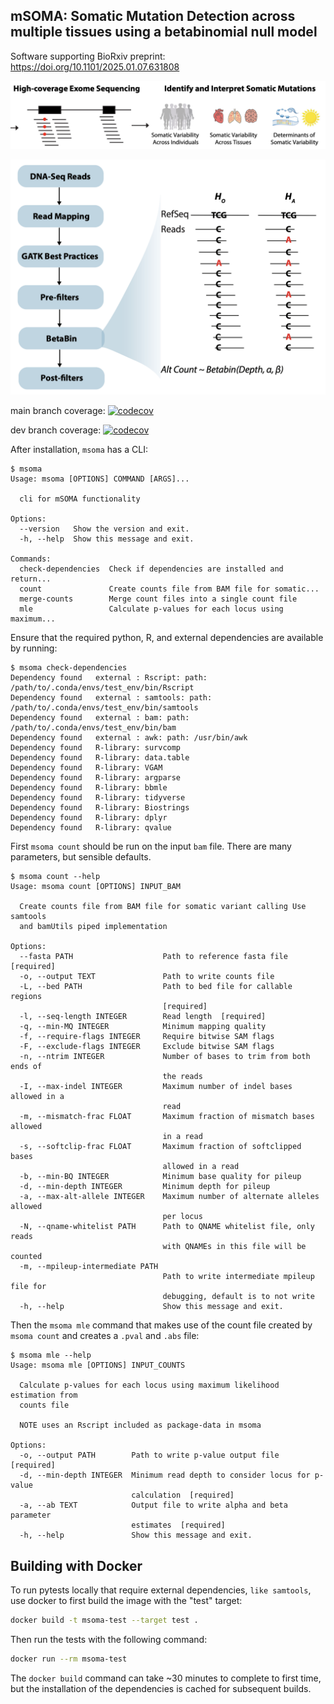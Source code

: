 
## mSOMA: Somatic Mutation Detection across multiple tissues using a betabinomial null model
Software supporting BioRxiv preprint: https://doi.org/10.1101/2025.01.07.631808


![Graphical Abstract](docs/pngs/graphical_abstract.png)

![Workflow](docs/pngs/workflow.png)

main branch coverage: [![codecov](https://codecov.io/github/AkeyLab/mSOMA/branch/main/graph/badge.svg?token=6KOZ0ECLSO)](https://codecov.io/github/AkeyLab/MtSOMA)

dev branch coverage: [![codecov](https://codecov.io/github/AkeyLab/mSOMA/branch/dev/graph/badge.svg?token=6KOZ0ECLSO)](https://codecov.io/github/AkeyLab/MtSOMA)

After installation, `msoma` has a CLI:
```
$ msoma
Usage: msoma [OPTIONS] COMMAND [ARGS]...

  cli for mSOMA functionality

Options:
  --version   Show the version and exit.
  -h, --help  Show this message and exit.

Commands:
  check-dependencies  Check if dependencies are installed and return...
  count               Create counts file from BAM file for somatic...
  merge-counts        Merge count files into a single count file
  mle                 Calculate p-values for each locus using maximum...
```

Ensure that the required python, R, and external dependencies are available by running:
```
$ msoma check-dependencies
Dependency found   external : Rscript: path: /path/to/.conda/envs/test_env/bin/Rscript
Dependency found   external : samtools: path: /path/to/.conda/envs/test_env/bin/samtools
Dependency found   external : bam: path: /path/to/.conda/envs/test_env/bin/bam
Dependency found   external : awk: path: /usr/bin/awk
Dependency found   R-library: survcomp
Dependency found   R-library: data.table
Dependency found   R-library: VGAM
Dependency found   R-library: argparse
Dependency found   R-library: bbmle
Dependency found   R-library: tidyverse
Dependency found   R-library: Biostrings
Dependency found   R-library: dplyr
Dependency found   R-library: qvalue
```

First `msoma count` should be run on the input `bam` file. There are many parameters, but sensible defaults.
```
$ msoma count --help                                                                                                                    
Usage: msoma count [OPTIONS] INPUT_BAM                                                                                                                                      
                                                                                                                                                                            
  Create counts file from BAM file for somatic variant calling Use samtools                                                                                                 
  and bamUtils piped implementation                                                                                                                                         
                                                                                                                                                                            
Options:                                                                                                                                                                    
  --fasta PATH                    Path to reference fasta file  [required]                                                                                                  
  -o, --output TEXT               Path to write counts file                                                                                                                 
  -L, --bed PATH                  Path to bed file for callable regions                                                                                                     
                                  [required]
  -l, --seq-length INTEGER        Read length  [required]                                                                                                                   
  -q, --min-MQ INTEGER            Minimum mapping quality                                                                                                                   
  -f, --require-flags INTEGER     Require bitwise SAM flags
  -F, --exclude-flags INTEGER     Exclude bitwise SAM flags
  -n, --ntrim INTEGER             Number of bases to trim from both ends of
                                  the reads
  -I, --max-indel INTEGER         Maximum number of indel bases allowed in a
                                  read
  -m, --mismatch-frac FLOAT       Maximum fraction of mismatch bases allowed
                                  in a read
  -s, --softclip-frac FLOAT       Maximum fraction of softclipped bases
                                  allowed in a read
  -b, --min-BQ INTEGER            Minimum base quality for pileup
  -d, --min-depth INTEGER         Minimum depth for pileup
  -a, --max-alt-allele INTEGER    Maximum number of alternate alleles allowed
                                  per locus
  -N, --qname-whitelist PATH      Path to QNAME whitelist file, only reads
                                  with QNAMEs in this file will be counted
  -m, --mpileup-intermediate PATH
                                  Path to write intermediate mpileup file for
                                  debugging, default is to not write
  -h, --help                      Show this message and exit.
```

Then the `msoma mle` command that makes use of the count file created by `msoma count` and
creates a `.pval` and `.abs` file:
```
$ msoma mle --help
Usage: msoma mle [OPTIONS] INPUT_COUNTS

  Calculate p-values for each locus using maximum likelihood estimation from
  counts file

  NOTE uses an Rscript included as package-data in msoma

Options:
  -o, --output PATH        Path to write p-value output file  [required]
  -d, --min-depth INTEGER  Minimum read depth to consider locus for p-value
                           calculation  [required]
  -a, --ab TEXT            Output file to write alpha and beta parameter
                           estimates  [required]
  -h, --help               Show this message and exit.
```


## Building with Docker

To run pytests locally that require external dependencies, `like samtools`,
use docker to first build the image with the "test" target:
```bash
docker build -t msoma-test --target test .
```
Then run the tests with the following command:
```bash
docker run --rm msoma-test
```

The `docker build` command can take ~30 minutes to complete to first time, but the installation of the dependencies is cached for subsequent builds.
